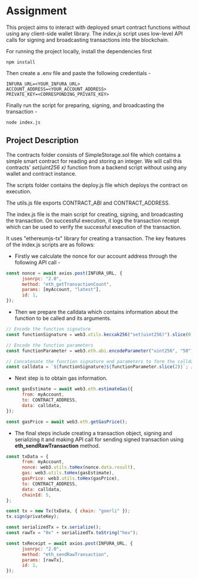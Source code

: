 # Assignment

This project aims to interact with deployed smart contract functions without using any client-side wallet library. The *index.js* script uses low-level API calls for signing and broadcasting transactions into the blockchain. 

For running the project locally, install the dependencies first 
``` shell
npm install
```

Then create a .env file and paste the following credentials - 
```
INFURA_URL=<YOUR_INFURA_URL>
ACCOUNT_ADDRESS=<YOUR_ACCOUNT_ADDRESS>
PRIVATE_KEY=<CORRESPONDING_PRIVATE_KEY>
```

Finally run the script for preparing, signing, and broadcasting the transaction - 
```shell
node index.js
```

## Project Description

The contracts folder consists of SimpleStorage.sol file which contains a simple smart contract for reading and storing an integer. We will call this contracts' *set(uint256 x)* function from a backend script without using any wallet and contract instance.

The scripts folder contains the deploy.js file which deploys the contract on execution.

The utils.js file exports CONTRACT_ABI and CONTRACT_ADDRESS.

The index.js file is the main script for creating, signing, and broadcasting the transaction. On successful execution, it logs the transaction receipt which can be used to verify the successful execution of the transaction.

It uses "ethereumjs-tx" library for creating a transaction. The key features of the index.js scripts are as follows:

- Firstly we calculate the nonce for our account address through the following API call - 
```Javascript
const nonce = await axios.post(INFURA_URL, {
      jsonrpc: "2.0",
      method: "eth_getTransactionCount",
      params: [myAccount, "latest"],
      id: 1,
});
 ```

- Then we prepare the calldata which contains information about the function to be called and its arguments.
```Javascript
// Encode the function signature
const functionSignature = web3.utils.keccak256("set(uint256)").slice(0, 10);

// Encode the function parameters
const functionParameter = web3.eth.abi.encodeParameter("uint256", "50"); // setting value to 100

// Concatenate the function signature and parameters to form the calldata
const calldata = `${functionSignature}${functionParameter.slice(2)}`; // remove prefix 0x from functionParameter
```

- Next step is to obtain gas information.
```Javascript
const gasEstimate = await web3.eth.estimateGas({
      from: myAccount,
      to: CONTRACT_ADDRESS,
      data: calldata,
});

const gasPrice = await web3.eth.getGasPrice();
```

- The final steps include creating a transaction object, signing and serializing it and making API call for sending signed transaction using **eth_sendRawTransaction** method.
```Javascript
const txData = {
      from: myAccount,
      nonce: web3.utils.toHex(nonce.data.result),
      gas: web3.utils.toHex(gasEstimate),
      gasPrice: web3.utils.toHex(gasPrice),
      to: CONTRACT_ADDRESS,
      data: calldata,
      chainId: 5,
};

const tx = new Tx(txData, { chain: "goerli" });
tx.sign(privateKey);

const serializedTx = tx.serialize();
const rawTx = "0x" + serializedTx.toString("hex");

const txReceipt = await axios.post(INFURA_URL, {
      jsonrpc: "2.0",
      method: "eth_sendRawTransaction",
      params: [rawTx],
      id: 1,
});
```




